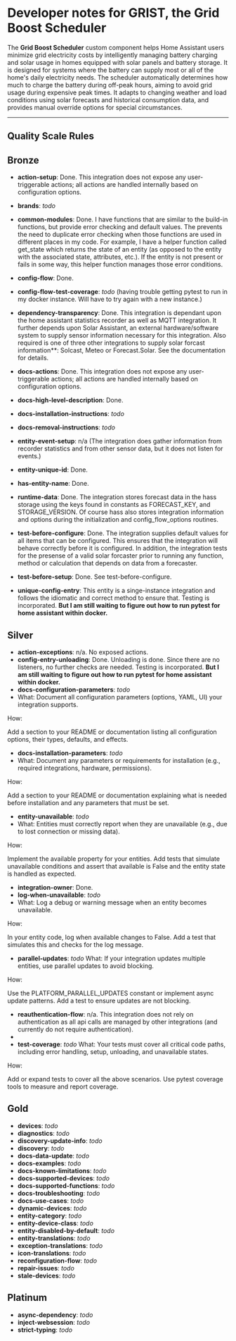 # Developer notes for GRIST, the Grid Boost Scheduler

The **Grid Boost Scheduler** custom component helps Home Assistant users minimize grid electricity costs by intelligently managing battery charging and solar usage in homes equipped with solar panels and battery storage. It is designed for systems where the battery can supply most or all of the home's daily electricity needs. The scheduler automatically determines how much to charge the battery during off-peak hours, aiming to avoid grid usage during expensive peak times. It adapts to changing weather and load conditions using solar forecasts and historical consumption data, and provides manual override options for special circumstances.

---

## Quality Scale Rules

## Bronze

- **action-setup**: Done. This integration does not expose any user-triggerable actions; all actions are handled internally based on configuration options.

- **brands**: *todo*

- **common-modules**: Done. I have functions that are similar to the build-in functions, but provide error checking and default values. The prevents the need to duplicate error checking when those functions are used in different places in my code. For example, I have a helper function called get_state which returns the state of an entity (as opposed to the entity with the associated state, attributes, etc.). If the entity is not present or fails in some way, this helper function manages those error conditions.

- **config-flow**: Done.

- **config-flow-test-coverage**: *todo* (having trouble getting pytest to run in my docker instance. Will have to try again with a new instance.)

- **dependency-transparency**: Done. This integration is dependant upon the home assistant statistics recorder as well as MQTT integration. It further depends upon Solar Assistant, an external hardware/software system to supply sensor information necessary for this integration. Also required is one of three other integrations to supply solar forcast information**: Solcast, Meteo or Forecast.Solar. See the documentation for details.

- **docs-actions**: Done. This integration does not expose any user-triggerable actions; all actions are handled internally based on configuration options.

- **docs-high-level-description**: Done.

- **docs-installation-instructions**: *todo*

- **docs-removal-instructions**: *todo*

- **entity-event-setup**: n/a (The integration does gather information from recorder statistics and from other sensor data, but it does not listen for events.)

- **entity-unique-id**: Done.

- **has-entity-name**: Done.

- **runtime-data**: Done. The integration stores forecast data in the hass storage using the keys found in constants as FORECAST_KEY, and STORAGE_VERSION. Of course hass also stores integration information and options during the initialization and config_flow_options routines.

- **test-before-configure**: Done. The integration supplies default values for all items that can be configured. This ensures that the integration will behave correctly before it is configured. In addition, the integration tests for the presense of a valid solar forcaster prior to running any function, method or calculation that depends on data from a forecaster.

- **test-before-setup**: Done. See test-before-configure.

- **unique-config-entry**: This entity is a singe-instance integration and follows the idiomatic and correct method to ensure that. Testing is incorporated. **But I am still waiting to figure out how to run pytest for home assistant within docker.**

## Silver

- **action-exceptions**: n/a. No exposed actions.
- **config-entry-unloading**: Done. Unloading is done. Since there are no listeners, no further checks are needed. Testing is incorporated. **But I am still waiting to figure out how to run pytest for home assistant within docker.**
- **docs-configuration-parameters**: *todo*
- What:
Document all configuration parameters (options, YAML, UI) your integration supports.

How:

Add a section to your README or documentation listing all configuration options, their types, defaults, and effects.

- **docs-installation-parameters**: *todo*
- What:
Document any parameters or requirements for installation (e.g., required integrations, hardware, permissions).

How:

Add a section to your README or documentation explaining what is needed before installation and any parameters that must be set.

- **entity-unavailable**: *todo*
- What:
Entities must correctly report when they are unavailable (e.g., due to lost connection or missing data).

How:

Implement the available property for your entities.
Add tests that simulate unavailable conditions and assert that available is False and the entity state is handled as expected.

- **integration-owner**: Done.
- **log-when-unavailable**: *todo*
- What:
Log a debug or warning message when an entity becomes unavailable.

How:

In your entity code, log when available changes to False.
Add a test that simulates this and checks for the log message.

- **parallel-updates**: *todo*
What:
If your integration updates multiple entities, use parallel updates to avoid blocking.

How:

Use the PLATFORM_PARALLEL_UPDATES constant or implement async update patterns.
Add a test to ensure updates are not blocking.

- **reauthentication-flow**: n/a. This integration does not rely on authentication as all api calls are managed by other integrations (and currently do not require authentication).
-
- **test-coverage**: *todo*
What:
Your tests must cover all critical code paths, including error handling, setup, unloading, and unavailable states.

How:

Add or expand tests to cover all the above scenarios.
Use pytest coverage tools to measure and report coverage.

## Gold

- **devices**: *todo*
- **diagnostics**: *todo*
- **discovery-update-info**: *todo*
- **discovery**: *todo*
- **docs-data-update**: *todo*
- **docs-examples**: *todo*
- **docs-known-limitations**: *todo*
- **docs-supported-devices**: *todo*
- **docs-supported-functions**: *todo*
- **docs-troubleshooting**: *todo*
- **docs-use-cases**: *todo*
- **dynamic-devices**: *todo*
- **entity-category**: *todo*
- **entity-device-class**: *todo*
- **entity-disabled-by-default**: *todo*
- **entity-translations**: *todo*
- **exception-translations**: *todo*
- **icon-translations**: *todo*
- **reconfiguration-flow**: *todo*
- **repair-issues**: *todo*
- **stale-devices**: *todo*

## Platinum

- **async-dependency**: *todo*
- **inject-websession**: *todo*
- **strict-typing**: *todo*
